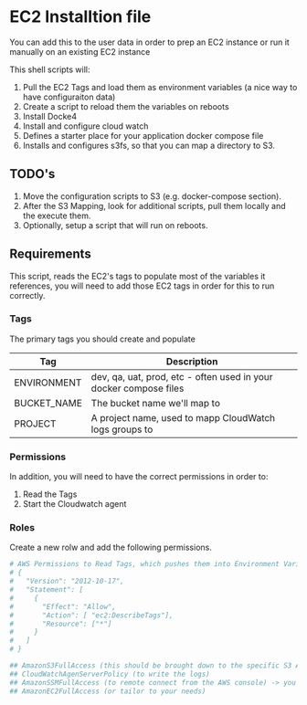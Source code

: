 # EC2 Installtion file

You can add this to the user data in order to prep an EC2 instance or run it manually on an existing EC2 instance

This shell scripts will:

1. Pull the EC2 Tags and load them as environment variables (a nice way to have configuraiton data)
2. Create a script to reload them the variables on reboots
3. Install Docke4
4. Install and configure cloud watch
5. Defines a starter place for your application docker compose file
6. Installs and configures s3fs, so that you can map a directory to S3.

## TODO's

1. Move the configuration scripts to S3 (e.g. docker-compose section).
2. After the S3 Mapping, look for additional scripts, pull them locally and the execute them.
3. Optionally, setup a script that will run on reboots.

## Requirements

This script, reads the EC2's tags to populate most of the variables it references, you will need to add those EC2 tags in order for this to run correctly.

### Tags

The primary tags you should create and populate

|Tag |Description |
| --- | --- |
|ENVIRONMENT|dev, qa, uat, prod, etc - often used in your docker compose files|
|BUCKET_NAME|The bucket name we'll map to|
|PROJECT|A project name, used to mapp CloudWatch logs groups to|


### Permissions

In addition, you will need to have the correct permissions in order to:

1. Read the Tags
2. Start the Cloudwatch agent

### Roles

Create a new rolw and add the following permissions.

```bash
# AWS Permissions to Read Tags, which pushes them into Environment Variables
# {
#   "Version": "2012-10-17",
#   "Statement": [
#     {    
#       "Effect": "Allow",
#       "Action": [ "ec2:DescribeTags"],
#       "Resource": ["*"]
#     }
#   ]
# }

## AmazonS3FullAccess (this should be brought down to the specific S3 Access on the bucket configured ~ least privleged, etc)
## CloudWatchAgenServerPolicy (to write the logs)
## AmazonSSMFullAccess (to remote connect from the AWS console) -> you may not need full access. I still need to play around to see what the min privelge is
## AmazonEC2FullAccess (or tailor to your needs)
```